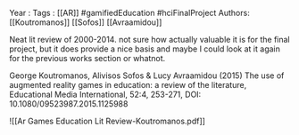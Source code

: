 Year   :
Tags   : [[AR]] #gamifiedEducation #hciFinalProject
Authors: [[Koutromanos]] [[Sofos]] [[Avraamidou]]

Neat lit review of 2000-2014. not sure how actually valuable it is for the final project, but it does provide a nice basis and maybe I could look at it again for the previous works section or whatnot.

George Koutromanos, Alivisos Sofos & Lucy Avraamidou (2015) The use of
augmented reality games in education: a review of the literature, Educational Media International,
52:4, 253-271, DOI: 10.1080/09523987.2015.1125988

![[Ar Games Education Lit Review-Koutromanos.pdf]]